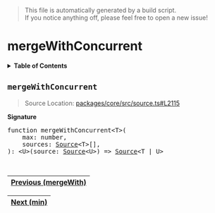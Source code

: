 > This file is automatically generated by a build script.<br>If you notice anything off, please feel free to open a new issue!

# mergeWithConcurrent

<details><summary><b>Table of Contents</b></summary>

1. [<code>mergeWithConcurrent</code>](#mergeWithConcurrent)</details>

## <a name="mergeWithConcurrent"></a><code>mergeWithConcurrent</code>

> Source Location: [packages\/core\/src\/source.ts#L2115](..\/..\/packages\/core\/src\/source.ts#L2115)

<b>Signature</b>

<pre>function mergeWithConcurrent&lt;T&gt;(<br>    max: number,<br>    sources: <a href="../03-api-source/00-Source.md#Source-Interface">Source</a>&lt;T&gt;[],<br>): &lt;U&gt;(source: <a href="../03-api-source/00-Source.md#Source-Interface">Source</a>&lt;U&gt;) =&gt; <a href="../03-api-source/00-Source.md#Source-Interface">Source</a>&lt;T | U&gt;</pre><br>

| [Previous \(mergeWith\)](050-mergeWith.md#readme) |
| --- |

<div align="right">

| [Next \(min\)](052-min.md#readme) |
| --- |
</div>

